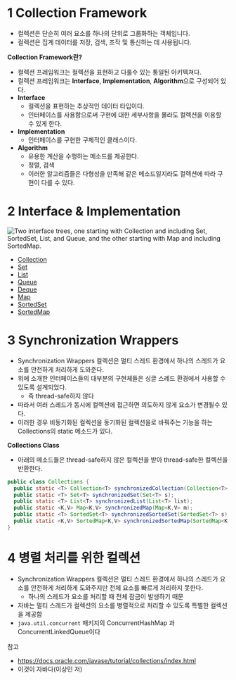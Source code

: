 # 1 Collection Framework

* 컬렉션은 단순히 여러 요소를 하나의 단위로 그룹화하는 객체입니다. 
* 컬렉션은 집계 데이터를 저장, 검색, 조작 및 통신하는 데 사용됩니다. 



**Collection Framework란?**

* 컬렉션 프레임워크는 컬렉션을 표현하고 다룰수 있는 통일된 아키텍쳐다.
* 컬렉션 프레임워크는 **Interface**, **Implementation**, **Algorithm**으로 구성되어 있다.
* **Interface**
  * 컬렉션을 표현하는 추상적인 데이터 타입이다.
  * 인터페이스를 사용함으로써 구현에 대한 세부사항을 몰라도 컬렉션을 이용할 수 있게 한다.
* **Implementation**
  * 인터페이스를 구현한 구체적인 클래스이다.
* **Algorithm**
  * 유용한 계산을 수행하는 메소드를 제공한다.
  * 정렬, 검색
  * 이러한 알고리즘들은 다형성을 만족해 같은 메소드일지라도 컬렉션에 따라 구현이 다를 수 있다.



# 2 Interface & Implementation

![Two interface trees, one starting with Collection and including Set, SortedSet, List, and Queue, and the other starting with Map and including SortedMap.](https://docs.oracle.com/javase/tutorial/figures/collections/colls-coreInterfaces.gif)

* [Collection](Collection/Collection.md)
* [Set](Set/Set.md)
* [List](List/List.md)
* [Queue](Queue/Queue.md)
* [Deque](Deque/Deque.md)
* [Map](Map/Map.md)
* [SortedSet](SortedSet/SortedSet.md)
* [SortedMap](SortedMap/SortedMap.md)



# 3 Synchronization Wrappers

* Synchronization Wrappers 컬렉션은 멀티 스레드 환경에서 하나의 스레드가 요소를 안전하게 처리하게 도와준다.
* 위에 소개한 인터페이스들의 대부분의 구현체들은 싱글 스레드 환경에서 사용할 수 있도록 설계되었다.
  * 즉 thread-safe하지 않다
* 따라서 여러 스레드가 동시에 컬렉션에 접근하면 의도하지 않게 요소가 변경될수 있다.
* 이러한 경우 비동기화된 컬렉션을 동기화된 컬렉션을로 바꿔주는 기능을 하는 Collections의 static 메소드가 있다.



**Collections Class**

* 아래의 메소드들은 thread-safe하지 않은 컬렉션을 받아 thread-safe한 컬렉션을 반환한다.

```java
public class Collections {
  public static <T> Collection<T> synchronizedCollection(Collection<T> c);
  public static <T> Set<T> synchronizedSet(Set<T> s);
  public static <T> List<T> synchronizedList(List<T> list);
  public static <K,V> Map<K,V> synchronizedMap(Map<K,V> m);
  public static <T> SortedSet<T> synchronizedSortedSet(SortedSet<T> s);
  public static <K,V> SortedMap<K,V> synchronizedSortedMap(SortedMap<K,V> m);
}
```



# 4 병렬 처리를 위한 컬렉션

* Synchronization Wrappers 컬렉션은 멀티 스레드 환경에서 하나의 스레드가 요소를 안전하게 처리하게 도와주지만 전체 요소를 빠르게 처리하지 못한다.
  * 하나의 스레드가 요소를 처리할 때 전체 잠금이 발생하기 때문
* 자바는 멀티 스레드가 컬렉션의 요소를 병렬적으로 처리할 수 있도록 특별한 컬렉션을 제공함
* `java.util.concurrent` 패키지의 ConcurrentHashMap 과 ConcurrentLinkedQueue이다



참고

* https://docs.oracle.com/javase/tutorial/collections/index.html
* 이것이 자바다(이상민 저)